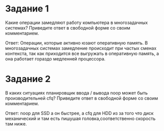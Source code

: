 # Задание 1
Какие операции замедляют работу компьютера в многозадачных системах?
Приведите ответ в свободной форме со своим комментарием.

Ответ: Операции, которые активно юзают оперативную память. В многозадачных системах замедление происходит при частых сменах контекста, так как приходится все выгружать в оперативную память, а она работает гораздо медленней процессора.


# Задание 2
В каких ситуациях планировщик ввода / вывода noop может быть производительней cfq?
Приведите ответ в свободной форме со своим комментарием. 


Ответ: noop для SSD а он быстрее, а cfq для HDD из за того что диск механический и там есть пишушая головка,соответственно скорость там ниже. 
